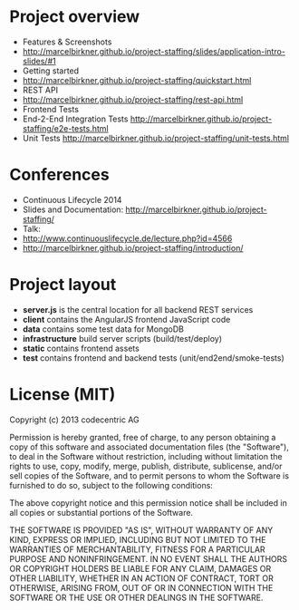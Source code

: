 # Project overview

- Features & Screenshots 
 - http://marcelbirkner.github.io/project-staffing/slides/application-intro-slides/#1
- Getting started
 - http://marcelbirkner.github.io/project-staffing/quickstart.html
- REST API
 - http://marcelbirkner.github.io/project-staffing/rest-api.html
- Frontend Tests
 - End-2-End Integration Tests http://marcelbirkner.github.io/project-staffing/e2e-tests.html
 - Unit Tests http://marcelbirkner.github.io/project-staffing/unit-tests.html

# Conferences

- Continuous Lifecycle 2014 
 - Slides and Documentation: http://marcelbirkner.github.io/project-staffing/
 - Talk: 
  - http://www.continuouslifecycle.de/lecture.php?id=4566
  - http://marcelbirkner.github.io/project-staffing/introduction/
 
# Project layout

- **server.js** is the central location for all backend REST services
- **client** contains the AngularJS frontend JavaScript code
- **data** contains some test data for MongoDB
- **infrastructure** build server scripts (build/test/deploy)
- **static** contains frontend assets
- **test** contains frontend and backend tests (unit/end2end/smoke-tests)

# License (MIT)

Copyright (c) 2013 codecentric AG

Permission is hereby granted, free of charge, to any person obtaining a copy of this software and associated documentation files (the "Software"), to deal in the Software without restriction, including without limitation the rights to use, copy, modify, merge, publish, distribute, sublicense, and/or sell copies of the Software, and to permit persons to whom the Software is furnished to do so, subject to the following conditions:

The above copyright notice and this permission notice shall be included in all copies or substantial portions of the Software.

THE SOFTWARE IS PROVIDED "AS IS", WITHOUT WARRANTY OF ANY KIND, EXPRESS OR IMPLIED, INCLUDING BUT NOT LIMITED TO THE WARRANTIES OF MERCHANTABILITY, FITNESS FOR A PARTICULAR PURPOSE AND NONINFRINGEMENT. IN NO EVENT SHALL THE AUTHORS OR COPYRIGHT HOLDERS BE LIABLE FOR ANY CLAIM, DAMAGES OR OTHER LIABILITY, WHETHER IN AN ACTION OF CONTRACT, TORT OR OTHERWISE, ARISING FROM, OUT OF OR IN CONNECTION WITH THE SOFTWARE OR THE USE OR OTHER DEALINGS IN THE SOFTWARE.
